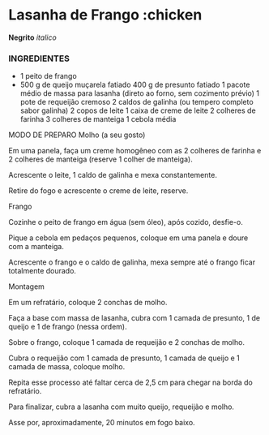 # Lasanha de Frango :chicken

**Negrito**
_italico_


### INGREDIENTES
 - 1 peito de frango
 - 500 g de queijo muçarela fatiado
400 g de presunto fatiado
1 pacote médio de massa para lasanha (direto ao forno, sem cozimento prévio)
1 pote de requeijão cremoso
2 caldos de galinha (ou tempero completo sabor galinha)
2 copos de leite
1 caixa de creme de leite
2 colheres de farinha
3 colheres de manteiga
1 cebola média


MODO DE PREPARO
Molho (a seu gosto)

Em uma panela, faça um creme homogêneo com as 2 colheres de farinha e 2 colheres de manteiga (reserve 1 colher de manteiga).

Acrescente o leite, 1 caldo de galinha e mexa constantemente.

Retire do fogo e acrescente o creme de leite, reserve.

Frango

Cozinhe o peito de frango em água (sem óleo), após cozido, desfie-o.

Pique a cebola em pedaços pequenos, coloque em uma panela e doure com a manteiga.

Acrescente o frango e o caldo de galinha, mexa sempre até o frango ficar totalmente dourado.

Montagem

Em um refratário, coloque 2 conchas de molho.

Faça a base com massa de lasanha, cubra com 1 camada de presunto, 1 de queijo e 1 de frango (nessa ordem).

Sobre o frango, coloque 1 camada de requeijão e 2 conchas de molho.

Cubra o requeijão com 1 camada de presunto, 1 camada de queijo e 1 camada de massa, coloque molho.

Repita esse processo até faltar cerca de 2,5 cm para chegar na borda do refratário.

Para finalizar, cubra a lasanha com muito queijo, requeijão e molho.

Asse por, aproximadamente, 20 minutos em fogo baixo.